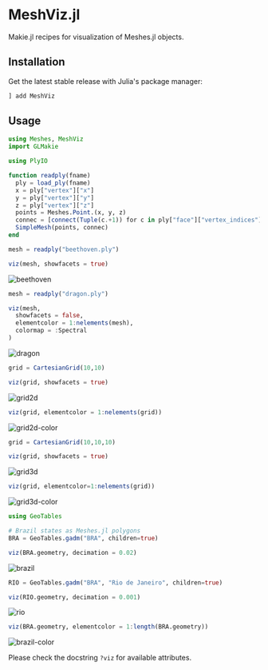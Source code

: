 # MeshViz.jl

Makie.jl recipes for visualization of Meshes.jl objects.

## Installation

Get the latest stable release with Julia's package manager:

```julia
] add MeshViz
```

## Usage

```julia
using Meshes, MeshViz
import GLMakie

using PlyIO

function readply(fname)
  ply = load_ply(fname)
  x = ply["vertex"]["x"]
  y = ply["vertex"]["y"]
  z = ply["vertex"]["z"]
  points = Meshes.Point.(x, y, z)
  connec = [connect(Tuple(c.+1)) for c in ply["face"]["vertex_indices"]]
  SimpleMesh(points, connec)
end

mesh = readply("beethoven.ply")

viz(mesh, showfacets = true)
```
![beethoven](figs/beethoven.png)

```julia
mesh = readply("dragon.ply")

viz(mesh,
  showfacets = false,
  elementcolor = 1:nelements(mesh),
  colormap = :Spectral
)
```
![dragon](figs/dragon.png)

```julia
grid = CartesianGrid(10,10)

viz(grid, showfacets = true)
```
![grid2d](figs/grid2d.png)

```julia
viz(grid, elementcolor = 1:nelements(grid))
```
![grid2d-color](figs/grid2d-color.png)

```julia
grid = CartesianGrid(10,10,10)

viz(grid, showfacets = true)
```
![grid3d](figs/grid3d.png)

```julia
viz(grid, elementcolor=1:nelements(grid))
```
![grid3d-color](figs/grid3d-color.png)

```julia
using GeoTables

# Brazil states as Meshes.jl polygons
BRA = GeoTables.gadm("BRA", children=true)

viz(BRA.geometry, decimation = 0.02)
```
![brazil](figs/brazil.png)

```julia
RIO = GeoTables.gadm("BRA", "Rio de Janeiro", children=true)

viz(RIO.geometry, decimation = 0.001)
```
![rio](figs/rio.png)

```julia
viz(BRA.geometry, elementcolor = 1:length(BRA.geometry))
```
![brazil-color](figs/brazil-color.png)

Please check the docstring `?viz` for available attributes.
